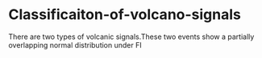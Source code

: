 # Classificaiton-of-volcano-signals
There are two types of volcanic signals.These two events show a partially overlapping normal distribution under FI

